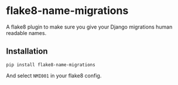 # flake8-name-migrations

A flake8 plugin to make sure you give your Django migrations human readable names.

## Installation

```
pip install flake8-name-migrations
```

And select `NMI001` in your flake8 config.
